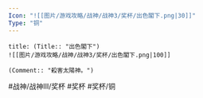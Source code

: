 ```yaml
---
Icon: "![[图片/游戏攻略/战神/战神3/奖杯/出色閣下.png|30]]"
Type: "铜"
---
```

```ad-common-bronze-trophy
title: (Title:: "出色閣下")
![[图片/游戏攻略/战神/战神3/奖杯/出色閣下.png|100]]

(Comment:: "殺害太陽神。")
```

#战神/战神III/奖杯 #奖杯 #奖杯/铜
